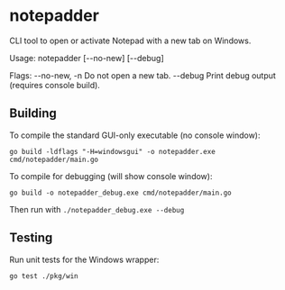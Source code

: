 # notepadder

CLI tool to open or activate Notepad with a new tab on Windows.

Usage:
  notepadder [--no-new] [--debug]

Flags:
  --no-new, -n   Do not open a new tab.
  --debug        Print debug output (requires console build).

## Building

To compile the standard GUI-only executable (no console window):

```
go build -ldflags "-H=windowsgui" -o notepadder.exe cmd/notepadder/main.go
```

To compile for debugging (will show console window):

```
go build -o notepadder_debug.exe cmd/notepadder/main.go
```
Then run with `./notepadder_debug.exe --debug`

## Testing

Run unit tests for the Windows wrapper:

```
go test ./pkg/win
``` 